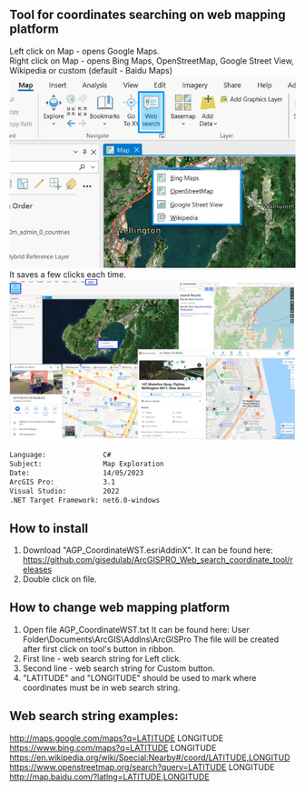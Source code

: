 ## Tool for coordinates searching on web mapping platform

<!-- TODO: Write a brief abstract explaining this sample -->
Left click on Map - opens Google Maps.<br />
Right click on Map - opens Bing Maps, OpenStreetMap, Google Street View, Wikipedia or custom (default - Baidu Maps)<br />
![UI](Screenshots/screenshot2.jpg)<br />
It saves a few clicks each time.<br />
![UI](Screenshots/screenshot1.jpg)<br />
   
<!-- TODO: Fill this section below with metadata about this sample-->
```
Language:              C#
Subject:               Map Exploration
Date:                  14/05/2023
ArcGIS Pro:            3.1
Visual Studio:         2022
.NET Target Framework: net6.0-windows
```

## How to install
<!-- TODO: Explain how this sample can be used. To use images in this section, create the image file in your sample project's screenshots folder. Use relative url to link to this image using this syntax: ![My sample Image](FacePage/SampleImage.png) -->
1. Download "AGP_CoordinateWST.esriAddinX". It can be found here: https://github.com/gisedulab/ArcGISPRO_Web_search_coordinate_tool/releases
2. Double click on file.
<!-- End -->
## How to change web mapping platform
<!-- TODO: Explain how this sample can be used. To use images in this section, create the image file in your sample project's screenshots folder. Use relative url to link to this image using this syntax: ![My sample Image](FacePage/SampleImage.png) -->
1. Open file AGP_CoordinateWST.txt 
It can be found here: User Folder\Documents\ArcGIS\AddIns\ArcGISPro 
The file will be created after first click on tool's button in ribbon.
2. First line - web search string for Left click.
3. Second line - web search string for Custom button.
4. "LATITUDE" and "LONGITUDE" should be used to mark where coordinates must be in web search string.

## Web search string examples:
http://maps.google.com/maps?q=LATITUDE LONGITUDE<br />
https://www.bing.com/maps?q=LATITUDE LONGITUDE<br />
https://en.wikipedia.org/wiki/Special:Nearby#/coord/LATITUDE,LONGITUD<br />
https://www.openstreetmap.org/search?query=LATITUDE LONGITUDE<br />
http://map.baidu.com/?latlng=LATITUDE,LONGITUDE
<!-- End -->